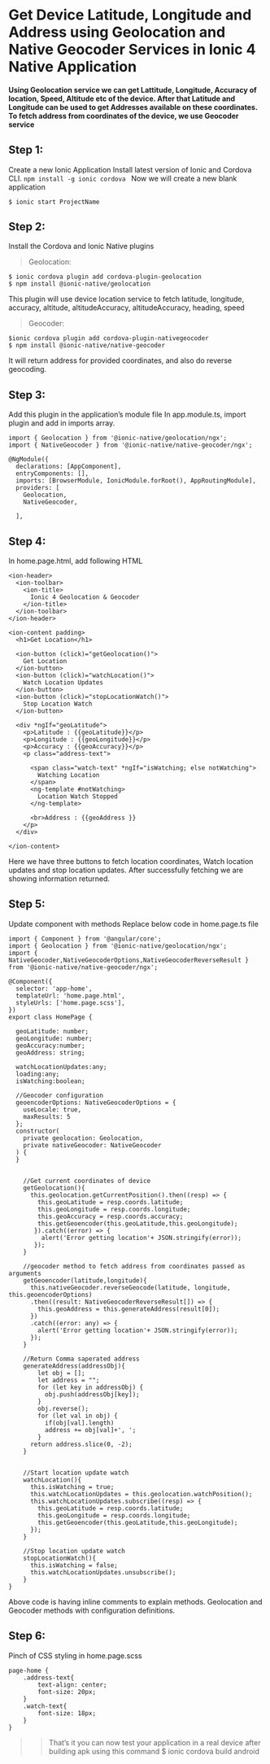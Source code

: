 # Get Device Latitude, Longitude and Address using Geolocation and Native Geocoder Services in Ionic 4 Native Application

#### Using Geolocation service we can get Lattitude, Longitude, Accuracy of location, Speed, Altitude etc of the device. After that Latitude and Longitude can be used to get Addresses available on these coordinates. To fetch address from coordinates of the device, we use Geocoder service

## Step 1:
Create a new Ionic Application
Install latest version of Ionic and Cordova CLI.
`npm install -g ionic cordova `
Now we will create a new blank application

`$ ionic start ProjectName `

## Step 2: 
 Install the Cordova and Ionic Native plugins
 
 >Geolocation:
 ```
 $ ionic cordova plugin add cordova-plugin-geolocation
$ npm install @ionic-native/geolocation
```
This plugin will use device location service to fetch latitude, longitude, accuracy, altitude, altitudeAccuracy, altitudeAccuracy, heading, speed

 >Geocoder:
 ```
 $ionic cordova plugin add cordova-plugin-nativegeocoder
$ npm install @ionic-native/native-geocoder
```
It will return address for provided coordinates, and also do reverse geocoding.


## Step 3: 
Add this plugin in the application’s module file
In app.module.ts, import plugin and add in imports array.

```
import { Geolocation } from '@ionic-native/geolocation/ngx';
import { NativeGeocoder } from '@ionic-native/native-geocoder/ngx';
 
@NgModule({
  declarations: [AppComponent],
  entryComponents: [],
  imports: [BrowserModule, IonicModule.forRoot(), AppRoutingModule],
  providers: [
    Geolocation,
    NativeGeocoder,
  
  ],

```

## Step 4: 
In home.page.html, add following HTML

```
<ion-header>
  <ion-toolbar>
    <ion-title>
      Ionic 4 Geolocation & Geocoder
    </ion-title>
  </ion-toolbar>
</ion-header>
 
<ion-content padding>
  <h1>Get Location</h1>
 
  <ion-button (click)="getGeolocation()">
    Get Location
  </ion-button>
  <ion-button (click)="watchLocation()">
    Watch Location Updates
  </ion-button>
  <ion-button (click)="stopLocationWatch()">
    Stop Location Watch
  </ion-button>
 
  <div *ngIf="geoLatitude">
    <p>Latitude : {{geoLatitude}}</p>
    <p>Longitude : {{geoLongitude}}</p>
    <p>Accuracy : {{geoAccuracy}}</p>
    <p class="address-text">
 
      <span class="watch-text" *ngIf="isWatching; else notWatching">
        Watching Location
      </span>
      <ng-template #notWatching>
        Location Watch Stopped
      </ng-template>
 
      <br>Address : {{geoAddress }}
    </p>
  </div>
 
</ion-content>
```
Here we have three buttons to fetch location coordinates, Watch location updates and stop location updates. After successfully fetching we are showing information returned.


## Step 5:
Update component with methods
Replace below code in home.page.ts file

```
import { Component } from '@angular/core';
import { Geolocation } from '@ionic-native/geolocation/ngx';
import { NativeGeocoder,NativeGeocoderOptions,NativeGeocoderReverseResult } from '@ionic-native/native-geocoder/ngx';
 
@Component({
  selector: 'app-home',
  templateUrl: 'home.page.html',
  styleUrls: ['home.page.scss'],
})
export class HomePage {
 
  geoLatitude: number;
  geoLongitude: number;
  geoAccuracy:number;
  geoAddress: string;
 
  watchLocationUpdates:any; 
  loading:any;
  isWatching:boolean;
 
  //Geocoder configuration
  geoencoderOptions: NativeGeocoderOptions = {
    useLocale: true,
    maxResults: 5
  };
  constructor(
    private geolocation: Geolocation,
    private nativeGeocoder: NativeGeocoder
  ) {
  }
 
  
    //Get current coordinates of device
    getGeolocation(){
      this.geolocation.getCurrentPosition().then((resp) => {
        this.geoLatitude = resp.coords.latitude;
        this.geoLongitude = resp.coords.longitude; 
        this.geoAccuracy = resp.coords.accuracy; 
        this.getGeoencoder(this.geoLatitude,this.geoLongitude);
       }).catch((error) => {
         alert('Error getting location'+ JSON.stringify(error));
       });
    }
  
    //geocoder method to fetch address from coordinates passed as arguments
    getGeoencoder(latitude,longitude){
      this.nativeGeocoder.reverseGeocode(latitude, longitude, this.geoencoderOptions)
      .then((result: NativeGeocoderReverseResult[]) => {
        this.geoAddress = this.generateAddress(result[0]);
      })
      .catch((error: any) => {
        alert('Error getting location'+ JSON.stringify(error));
      });
    }
  
    //Return Comma saperated address
    generateAddress(addressObj){
        let obj = [];
        let address = "";
        for (let key in addressObj) {
          obj.push(addressObj[key]);
        }
        obj.reverse();
        for (let val in obj) {
          if(obj[val].length)
          address += obj[val]+', ';
        }
      return address.slice(0, -2);
    }
  
  
    //Start location update watch
    watchLocation(){
      this.isWatching = true;
      this.watchLocationUpdates = this.geolocation.watchPosition();
      this.watchLocationUpdates.subscribe((resp) => {
        this.geoLatitude = resp.coords.latitude;
        this.geoLongitude = resp.coords.longitude; 
        this.getGeoencoder(this.geoLatitude,this.geoLongitude);
      });
    }
  
    //Stop location update watch
    stopLocationWatch(){
      this.isWatching = false;
      this.watchLocationUpdates.unsubscribe();
    }
}
```
Above code is having inline comments to explain methods. Geolocation and Geocoder methods with configuration definitions.


## Step 6:
 Pinch of CSS styling in home.page.scss
```
page-home {
    .address-text{
        text-align: center;
        font-size: 20px;
    }
    .watch-text{
        font-size: 18px;
    }
}
```

>> That’s it you can now test your application in a real device after building apk using this command $ ionic cordova build android 
 


